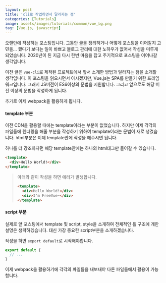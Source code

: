 ```yaml
---
layout: post
title: 'cli로 작업하면서 달라지는 점'
categories: [Tutorials]
image: assets/images/tutorials/common/vue_bg.png
tag: [Vue.js, javascript]
---
```


오랜만에 작성하는 포스팅입니다. 그동안 글을 정리하거나 어떻게 포스팅을 이어갈지 고민을... 했다기 보다는 일이 바쁘고 블로그 관리에 대한 노하우가 없어서 작성을 미루게 되었습니다. 2020년이 된 지금 다시 한번 마음을 잡고 주기적으로 포스팅을 이어나갈 생각입니다.

이전 글은 `vue-cli`로 제작된 프로젝트에서 앞서 소개한 방법과 달라지는 점을 소개할 생각입니다. 이 포스팅을 읽으시면서 아시겠지만, Vue.js는 SPA를 만들기 위한 프레임워크입니다. 그래서 JS버전이 ES6이상의 문법을 지원합니다. 그리고 앞으로도 해당 버전 이상의 문법을 작성하게 됩니다.

추가로 이제 webpack을 활용하게 됩니다.

#### template 부분

이전 CDN을 활용할 때에는 template이라는 부분이 없었습니다. 하지만 이제 각각의 파일들에 렌더링을 해줄 부분을 작성하기 위하여 template이라는 문법이 새로 생겼습니다. html부분은 이제 template안에 작성을 해주시면 됩니다.

하나를 더 강조하자면 해당 template안에는 하나의 html태그만 들어갈 수 있습니다.

```html
<template>
  <div>Hello World!</div>
</template>
```

> 아래와 같이 작성을 하면 에러가 발생합니다.
>
> ```html
> <template>
>   <div>Hello World!</div>
>   <div>I'm FreeVue~</div>
> </template>
> ```

#### script 부분

실제로 앞 포스팅에서 template 및 script, style을 소개하여 전체적인 틀 구조에 개한 설명은 생략하겠습니다. 대신 가장 중요한 script부분을 소개하겠습니다.

작성을 하면 `export default`로 시작해야합니다.

```javascript
export default {
  // ...
}
```

이제 webpack을 활용하기에 각각의 파일들을 내보내야 다른 파일들에서 활용이 가능합니다.
